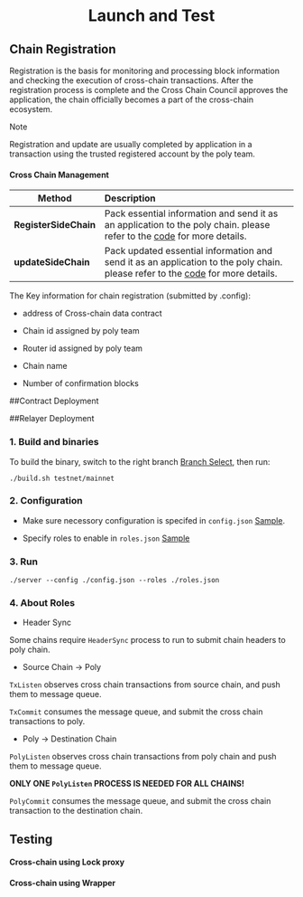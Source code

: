 <h1 align="center">Launch and Test</h1>

## Chain Registration
Registration is the basis for monitoring and processing block information and checking the execution of cross-chain transactions. After the registration process is complete and the Cross Chain Council approves the application, the chain officially becomes a part of the cross-chain ecosystem. 

> [!NOTE]
> Registration and update are usually completed by application in a transaction using the trusted registered account by the poly team.

#### Cross Chain Management

| Method                | Description                                                  |
| --------------------- | :----------------------------------------------------------- |
| **RegisterSideChain** | Pack essential information and send it as an application to the poly chain. please refer to the [code](https://github.com/polynetwork/poly-io-test/blob/035b7fadee297e6e1b5a0b3dcde80f22442d8fb1/cmd/tools/run.go#L1765) for more details. |
| **updateSideChain**   | Pack updated essential information and send it as an application to the poly chain. please refer to the [code](https://github.com/polynetwork/poly-io-test/blob/035b7fadee297e6e1b5a0b3dcde80f22442d8fb1/cmd/tools/run.go#L2248) for more details. |

The Key information for chain registration (submitted by .config):

- address of Cross-chain data contract

- Chain id assigned by poly team

- Router id assigned by poly team

- Chain name

- Number of confirmation blocks

##Contract Deployment

##Relayer Deployment

### 1. Build and binaries

To build the binary, switch to the right branch [Branch Select](https://github.com/polynetwork/poly-relayer/blob/main/README.md#supported-chains), then run:


```
./build.sh testnet/mainnet
```


### 2. Configuration

* Make sure necessory configuration is specifed in `config.json` [Sample](https://github.com/polynetwork/poly-relayer/blob/main/config.sample.json).

* Specify roles to enable in `roles.json` [Sample](https://github.com/polynetwork/poly-relayer/blob/main/roles.sample.json)


### 3. Run


```
./server --config ./config.json --roles ./roles.json
```


### 4. About Roles 

* Header Sync

Some chains require `HeaderSync` process to run to submit chain headers to poly chain. 


* Source Chain -> Poly

`TxListen` observes cross chain transactions from source chain, and push them to message queue.


`TxCommit` consumes the message queue, and submit the cross chain transactions to poly.


* Poly -> Destination Chain

`PolyListen` observes cross chain transactions from poly chain and push them to message queue.

**ONLY ONE `PolyListen` PROCESS IS NEEDED FOR ALL CHAINS!**


`PolyCommit` consumes the message queue, and submit the cross chain transaction to the destination chain.



## Testing

#### Cross-chain using Lock proxy

#### Cross-chain using Wrapper


